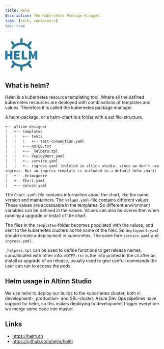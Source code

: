 ```yaml
---
title: Helm
description: The Kubernetes Package Manager.
tags: [tech, containers]
toc: true
---
```


![Helm logo](helm.png "Helm logo")

## What is helm?

Helm is a kubernetes resource templating tool. Where all the defined kubernetes resources are deployed with combinations of templates and values. Therefore it is called the kubernetes package manager.

A helm-package, or a helm-chart is a folder with a set file-structure.

```text
+-- altinn-designer
|   +-- templates
|   |   +-- tests
|   |   |   +-- test-connection.yaml
|   |   +-- NOTES.txt
|   |   +-- _helpers.tpl
|   |   +-- deployment.yaml
|   |   +-- service.yaml
|   |   +-- ingress.yaml (deleted in altinn studio, since we don't use ingress. But an ingress template is included in a default helm-chart)
|   +-- .helmignore
|   +-- Chart.yaml
|   +-- values.yaml
```

The `Chart.yaml`-file contains information about the chart, like the name, version and maintainers. 
The `values.yaml`-file contains different values. These values are accessable in the templates. So different environment variables can be defined in the values. Values can also be overwritten when running a upgrade or install of the chart.

The files in the `templates`-folder becomes populated with the values, and sent to the kubernetes clusters as the name of the files. So `deployment.yaml` should create a deployment in kubernetes. The same fore `service.yaml` and `ingress.yaml`.

`_helpers.tpl` can be used to define functions to get release names, concatinated with other info.
`NOTES.txt` is the info printed in the cli after an install or upgrade of an release, usually used to give usefull commands the user can run to access the pods.

## Helm usage in Altinn Studio

We use helm to deploy our builds to the kubernetes cluster, both in development-, production- and SBL-cluster.
Azure Dev Ops pipelines have support for helm, so this makes deploying to development trigger everytime we merge some code into master.

## Links

- https://helm.sh
- https://github.com/helm/helm
